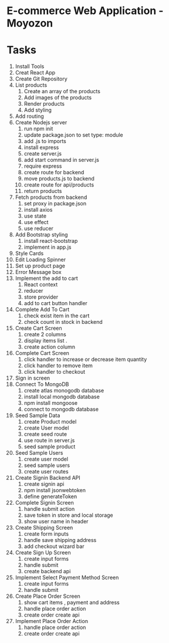 # E-commerce Web Application - Moyozon

# Tasks

1. Install Tools
2. Creat React App
3. Create Git Repository
4. List products
   1. Create an array of the products
   2. Add images of the products
   3. Render products
   4. Add styling
5. Add routing
6. Create Nodejs server
   1. run npm init
   2. update package.json to set type: module
   3. add .js to imports
   4. install express
   5. create server.js
   6. add start command in server.js
   7. require express
   8. create route for backend
   9. move products.js to backend
   10. create route for api/products
   11. return products
7. Fetch products from backend
   1. set proxy in package.json
   2. install axios
   3. use state
   4. use effect
   5. use reducer
8. Add Bootstrap styling
   1. install react-bootstrap
   2. implement in app.js
9. Style Cards
10. Edit Loading Spinner
11. Set up product page
12. Error Message box
13. Implement the add to cart
    1. React context
    2. reducer
    3. store provider
    4. add to cart button handler
14. Complete Add To Cart
    1. check exist item in the cart
    2. check count in stock in backend
15. Create Cart Screen
    1. create 2 columns
    2. display items list .
    3. create action column
16. Complete Cart Screen
    1. click handler to increase or decrease item quantity
    2. click handler to remove item
    3. click handler to checkout
17. Sign in screen
18. Connect To MongoDB
    1. create atlas monogodb database
    2. install local mongodb database
    3. npm install mongoose
    4. connect to mongodb database
19. Seed Sample Data
    1. create Product model
    2. create User model
    3. create seed route
    4. use route in server.js
    5. seed sample product
20. Seed Sample Users
    1. create user model
    2. seed sample users
    3. create user routes
21. Create Signin Backend API
    1. create signin api
    2. npm install jsonwebtoken
    3. define generateToken
22. Complete Signin Screen
    1. handle submit action
    2. save token in store and local storage
    3. show user name in header
23. Create Shipping Screen
    1. create form inputs
    2. handle save shipping address
    3. add checkout wizard bar
24. Create Sign Up Screen
    1. create input forms
    2. handle submit
    3. create backend api
25. Implement Select Payment Method Screen
    1. create input forms
    2. handle submit
26. Create Place Order Screen
    1. show cart items , payment and address
    2. handle place order action
    3. create order create api
27. Implement Place Order Action
    1. handle place order action
    2. create order create api
